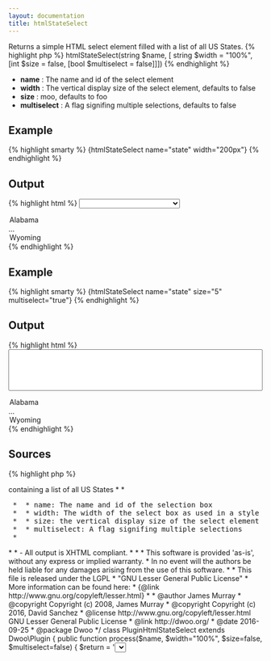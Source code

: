 ```yaml
---
layout: documentation
title: htmlStateSelect
---
```


Returns a simple HTML select element filled with a list of all US States.
{% highlight php %}
htmlStateSelect(string $name, [ string $width = "100%", [int $size = false, [bool $multiselect = false]]])
{% endhighlight %}

* **name** : The name and id of the select element
* **width** : The vertical display size of the select element, defaults to false
* **size** : moo, defaults to foo
* **multiselect** : A flag signifing multiple selections, defaults to false

## Example
{% highlight smarty %}
{htmlStateSelect name="state" width="200px"}
{% endhighlight %}

## Output
{% highlight html %}
<select name="state" id="state" style="width:200px;">
 <option value="AL">Alabama</option>
 ...
 <option value="WY">Wyoming</option>
</select>
{% endhighlight %}

## Example
{% highlight smarty %}
{htmlStateSelect name="state" size="5" multiselect="true"}
{% endhighlight %}

## Output
{% highlight html %}
<select name="state" id="state" style="width:100%;" size="5" multiple="multiple">
 <option value="AL">Alabama</option>
 ...
 <option value="WY">Wyoming</option>
</select>
{% endhighlight %}

## Sources
{% highlight php %}
<?php
/**
 * {html_state_select} is a custom function that creates an html <select> containing a list of all US States 
 * 
 * <pre>
 *  * name: The name and id of the selection box
 *  * width: The width of the select box as used in a style attribute
 *  * size: the vertical display size of the select element
 *  * multiselect: A flag signifing multiple selections
 * </pre>
 * 
 * - All output is XHTML compliant. 
 * 
 * 
 * This software is provided 'as-is', without any express or implied warranty.
 * In no event will the authors be held liable for any damages arising from the use of this software.
 *
 * This file is released under the LGPL
 * "GNU Lesser General Public License"
 * More information can be found here:
 * {@link http://www.gnu.org/copyleft/lesser.html}
 *
 * @author    James Murray <http://www.vertigolabs.org>
 * @copyright Copyright (c) 2008, James Murray
 * @copyright Copyright (c) 2016, David Sanchez
 * @license   http://www.gnu.org/copyleft/lesser.html  GNU Lesser General Public License
 * @link      http://dwoo.org/
 * @date      2016-09-25
 * @package   Dwoo
 */
class PluginHtmlStateSelect extends Dwoo\Plugin
{
	public function process($name, $width="100%", $size=false, $multiselect=false) {
 
		$return  = '<select name="'.$name.'" id="'.$name.'" style="width:'.$width.';"';
		if ($size != false && is_numeric($size)) {
			$return .= ' size="'.$size.'"';
		}
		if ($multiselect == true) {
			$return .= ' multiple="multiple"';
		}
		$return .='>';
 
		$return .='<option selected>State</option> 
			<option value="AL">Alabama</option> 
			<option value="AK">Alaska</option> 
			<option value="AZ">Arizona</option> 
			<option value="AR">Arkansas</option> 
			<option value="CA">California</option> 
			<option value="CO">Colorado</option> 
			<option value="CT">Connecticut</option> 
			<option value="DE">Delaware</option> 
			<option value="DC">District Of Columbia</option> 
			<option value="FL">Florida</option> 
			<option value="GA">Georgia</option> 
			<option value="HI">Hawaii</option> 
			<option value="ID">Idaho</option> 
			<option value="IL">Illinois</option> 
			<option value="IN">Indiana</option> 
			<option value="IA">Iowa</option> 
			<option value="KS">Kansas</option> 
			<option value="KY">Kentucky</option> 
			<option value="LA">Louisiana</option> 
			<option value="ME">Maine</option> 
			<option value="MD">Maryland</option> 
			<option value="MA">Massachusetts</option> 
			<option value="MI">Michigan</option> 
			<option value="MN">Minnesota</option> 
			<option value="MS">Mississippi</option> 
			<option value="MO">Missouri</option> 
			<option value="MT">Montana</option> 
			<option value="NE">Nebraska</option> 
			<option value="NV">Nevada</option> 
			<option value="NH">New Hampshire</option> 
			<option value="NJ">New Jersey</option> 
			<option value="NM">New Mexico</option> 
			<option value="NY">New York</option> 
			<option value="NC">North Carolina</option> 
			<option value="ND">North Dakota</option> 
			<option value="OH">Ohio</option> 
			<option value="OK">Oklahoma</option> 
			<option value="OR">Oregon</option> 
			<option value="PA">Pennsylvania</option> 
			<option value="RI">Rhode Island</option> 
			<option value="SC">South Carolina</option> 
			<option value="SD">South Dakota</option> 
			<option value="TN">Tennessee</option> 
			<option value="TX">Texas</option> 
			<option value="UT">Utah</option> 
			<option value="VT">Vermont</option> 
			<option value="VA">Virginia</option> 
			<option value="WA">Washington</option> 
			<option value="WV">West Virginia</option> 
			<option value="WI">Wisconsin</option> 
			<option value="WY">Wyoming</option>
		</select>';
		return $return;
	}
}
{% endhighlight %}
